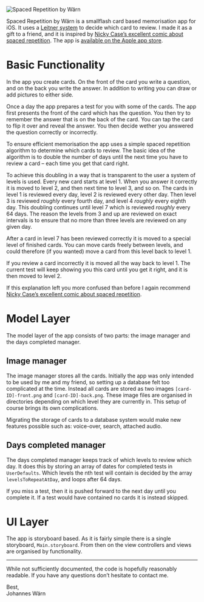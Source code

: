 ![Spaced Repetition by Wärn](https://johanneswarn.com/spaced-repetition/github-banner.png)

Spaced Repetition by Wärn is a smallflash card based memorisation app for iOS. It uses a [Leitner system](https://en.wikipedia.org/wiki/Spaced_repetition) to decide which card to review. I made it as a gift to a friend, and it is inspired by [Nicky Case’s excellent comic about spaced repetition](https://ncase.me/remember/). The app is [available on the Apple app store](https://apps.apple.com/app/spaced-repetition-by-wärn/id1476169025).

# Basic Functionality

In the app you create cards. On the front of the card you write a question, and on the back you write the answer. In addition to writing you can draw or add pictures to either side.

Once a day the app prepares a test for you with some of the cards. The app first presents the front of the card which has the question. You then try to remember the answer that is on the back of the card. You can tap the card to flip it over and reveal the answer. You then decide wether you answered the question correctly or incorrectly.

To ensure efficient memorisation the app uses a simple spaced repetition algorithm to determine which cards to review. The basic idea of the algorithm is to double the number of days until the next time you have to review a card – each time you get that card right.

To achieve this doubling in a way that is transparent to the user a system of levels is used. Every new card starts at level 1. When you answer it correctly it is moved to level 2, and then next time to level 3, and so on. The cards in level 1 is reviewed every day, level 2 is reviewed every other day. Then level 3 is reviewed _roughly_ every fourth day, and level 4 _roughly_ every eighth day. This doubling continues until level 7 which is reviewed _roughly_ every 64 days. The reason the levels from 3 and up are reviewed on exact intervals is to ensure that no more than three levels are reviewed on any given day.

After a card in level 7 has been reviewed correctly it is moved to a special level of finished cards. You can move cards freely between levels, and could therefore (if you wanted) move a card from this level back to level 1.

If you review a card incorrectly it is moved all the way back to level 1. The current test will keep showing you this card until you get it right, and it is then moved to level 2.

If this explanation left you more confused than before I again recommend [Nicky Case’s excellent comic about spaced repetition](https://ncase.me/remember/).

# Model Layer

The model layer of the app consists of two parts: the image manager and the days completed manager.

## Image manager

The image manager stores all the cards. Initially the app was only intended to be used by me and my friend, so setting up a database felt too complicated at the time. Instead all cards are stored as two images `[card-ID]-front.png` and `[card-ID]-back.png`. These image files are organised in directories depending on which level they are currently in. This setup of course brings its own complications.

Migrating the storage of cards to a database system would make new features possible such as: voice-over, search, attached audio.

## Days completed manager

The days completed manager keeps track of which levels to review which day. It does this by storing an array of dates for completed tests in `UserDefaults`. Which levels the nth test will contain is decided by the array `levelsToRepeatAtDay`, and loops after 64 days.

If you miss a test, then it is pushed forward to the next day until you complete it. If a test would have contained no cards it is instead skipped.

# UI Layer

The app is storyboard based. As it is fairly simple there is a single storyboard, `Main.storyboard`. From then on the view controllers and views are organised by functionality.

---

While not sufficiently documented, the code is hopefully reasonably readable. If you have any questions don’t hesitate to contact me.

Best,  
Johannes Wärn
